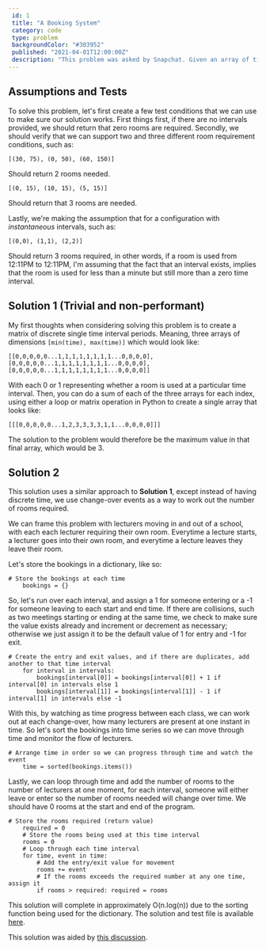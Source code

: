 ```yaml
---
 id: 1
 title: "A Booking System"
 category: code
 type: problem
 backgroundColor: "#303952"
 published: "2021-04-01T12:00:00Z"
 description: "This problem was asked by Snapchat. Given an array of time intervals (start, end) for classroom lectures (possibly overlapping), find the minimum number of rooms required. For example, given [(30, 75), (0, 50), (60, 150)], you should return 2."
---
```


## Assumptions and Tests

To solve this problem, let's first create a few test conditions that we can use to make sure our solution works. First things first, if there are no intervals provided, we should return that zero rooms are required. Secondly, we should verify that we can support two and three different room requirement conditions, such as:

```
[(30, 75), (0, 50), (60, 150)]
```

Should return 2 rooms needed.

```
[(0, 15), (10, 15), (5, 15)]
```

Should return that 3 rooms are needed.

Lastly, we're making the assumption that for a configuration with *instantaneous* intervals, such as:

```
[(0,0), (1,1), (2,2)]
```

Should return 3 rooms required, in other words, if a room is used from 12:11PM to 12:11PM, I'm assuming that the fact that an interval exists, implies that the room is used for less than a minute but still more than a zero time interval.

## Solution 1 (Trivial and non-performant)

My first thoughts when considering solving this problem is to create a matrix of discrete single time interval periods. Meaning, three arrays of dimensions `[min(time), max(time)]` which would look like:

```
[[0,0,0,0,0...1,1,1,1,1,1,1,1...0,0,0,0], [0,0,0,0,0...1,1,1,1,1,1,1,1...0,0,0,0], [0,0,0,0,0...1,1,1,1,1,1,1,1...0,0,0,0]]
```

With each 0 or 1 representing whether a room is used at a particular time interval. Then, you can do a sum of each of the three arrays for each index, using either a loop or matrix operation in Python to create a single array that looks like:

```
[[[0,0,0,0,0...1,2,3,3,3,3,1,1...0,0,0,0]]]
```

The solution to the problem would therefore be the maximum value in that final array, which would be 3.

## Solution 2

This solution uses a similar approach to **Solution 1**, except instead of having discrete time, we use change-over events as a way to work out the number of rooms required.

We can frame this problem with lecturers moving in and out of a school, with each each lecturer requiring their own room. Everytime a lecture starts, a lecturer goes into their own room, and everytime a lecture leaves they leave their room.

Let's store the bookings in a dictionary, like so:

```
# Store the bookings at each time 
    bookings = {}
```

So, let's run over each interval, and assign a 1 for someone entering or a -1 for someone leaving to each start and end time. If there are collisions, such as two meetings starting or ending at the same time, we check to make sure the value exists already and increment or decrement as necessary; otherwise we just assign it to be the default value of 1 for entry and -1 for exit.

```
# Create the entry and exit values, and if there are duplicates, add another to that time interval
    for interval in intervals:
        bookings[interval[0]] = bookings[interval[0]] + 1 if interval[0] in intervals else 1 
        bookings[interval[1]] = bookings[interval[1]] - 1 if interval[1] in intervals else -1  
```

With this, by watching as time progress between each class, we can work out at each change-over, how many lecturers are present at one instant in time. So let's sort the bookings into time series so we can move through time and monitor the flow of lecturers.

```
# Arrange time in order so we can progress through time and watch the event
    time = sorted(bookings.items())
```

Lastly, we can loop through time and add the number of rooms to the number of lecturers at one moment, for each interval, someone will either leave or enter so the number of rooms needed will change over time. We should have 0 rooms at the start and end of the program.

```
# Store the rooms required (return value)
    required = 0
    # Store the rooms being used at this time interval
    rooms = 0
    # Loop through each time interval
    for time, event in time:
        # Add the entry/exit value for movement 
        rooms += event
        # If the rooms exceeds the required number at any one time, assign it
        if rooms > required: required = rooms 
```

This solution will complete in approximately O(n.log(n)) due to the sorting function being used for the dictionary. The solution and test file is available [here](https://github.com/designedbyjosh/daily-coding-problem/tree/master/solutions/1).

This solution was aided by [this discussion](https://gist.github.com/folksilva/46a756979a4b4cedc841fbeb3193f181).